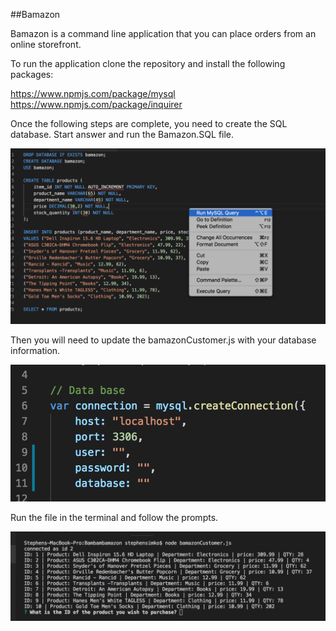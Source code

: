 ##Bamazon

Bamazon is a command line application that you can place orders from an online storefront.

To run the application clone the repository and install the following packages:

https://www.npmjs.com/package/mysql
https://www.npmjs.com/package/inquirer

Once the following steps are complete, you need to create the SQL database. Start answer and run the Bamazon.SQL file. 

![screenshot1](/screenshot1.png)

Then you will need to update the bamazonCustomer.js with your database information.

![screenshot2](/screenshot2.png)

Run the file in the terminal and follow the prompts.

![screenshot3](/screenshot3.png)
